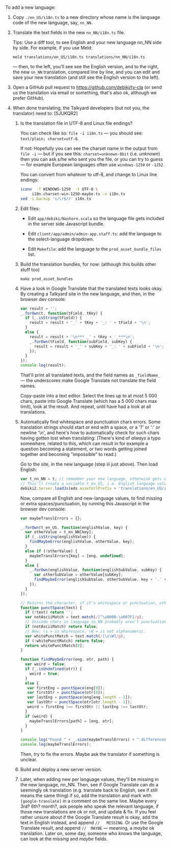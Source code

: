 
To add a new language:

1. Copy `./en_US/i18n.ts` to a new directory whose name is the language code of the new language,
   say, `nn_NN`.

2. Translate the text fields in the new `nn_NN/i18n.ts` file.

   Tips: Use a diff tool, to see English and your new language nn_NN side by side.
   For example, if you use Meld:

       meld translations/en_US/i18n.ts translations/nn_NN/i18n.ts

   — then, to the left, you'll see see the English version, and to the right,
   the new `nn_NN` translation, compared line by line,
   and you can edit and save your new translation
   (and still see the English version to the left).

3. Open a GitHub pull request to https://github.com/debiki/ty-cla (or send us
   the translation via email or something, that's also ok, although we prefer GitHub).

4. When done translating, the Talkyard developers (but not you, the translator) need to: [5JUKQR2]

    1. Is the translation file in UTF-8 and Linux file endings?

        You can check like so: `file -i i18n.ts` —
        you should see: `text/plain; charset=utf-8`.

        If not: Hopefully you can see the charset name in the output from `file -i`
        — but if you see this: `charset=unknown-8bit` (i.e. *unknown*)
        then you can ask s/he who sent you the file,
        or you can try to guess — for example European languages often use
        `windows-1250` or `-1252`.

        You can convert from whatever to utf-8, and change to Linux line endings:

        ```bash
        iconv  -f WINDOWS-1250  -t UTF-8 \
             i18n.charset-win-1250-maybe.ts -o i18n.ts
        sed -i.backup 's/\r$//' i18n.ts
        ```

    2. Edit files:

        - Edit `app/debiki/Nashorn.scala` so the language file gets included in the
          server side Javascript bundle.

        - Edit `client/app/admin/admin-app.staff.ts`: add the language
          to the select-language dropdown.

        - Edit `Makefile`: add the language to the `prod_asset_bundle_files` list.

    2. Build the translation bundles, for now: (although this builds other stuff too)

       ```
       make prod_asset_bundles
       ```

    3. Have a look in Google Translate that the translated texts looks okay.
       By creating a Talkyard site in the new language, and then, in the browser dev console:

       ```js
       var result = '';
       _.forOwn(t, function(tField, tKey) {
         if (_.isString(tField)) {
           result = result + '_' + tKey + '_: ' + tField + '\n';
         }
         else {
           result = result + '\n*** _' + tKey + '_***\n';
           _.forOwn(tField, function(subField, subKey) {
             result = result + '_' + subKey + '_: ' + subField + '\n';
           });
         }
       });
       console.log(result);
       ```

       That'll print all translated texts, and the field names as `_fieldName_` —
       the underscores make Google Translate not translate the field names.

       Copy-paste into a text editor. Select the lines up to at most 5 000 chars,
       paste into Google Translate (which has a 5 000 chars max limit), look at the result.
       And repeat, until have had a look at all translations.

    4. Automatically find whitespace and punctuation chars errors. Some translation strings
       should start or end with a space, or a '?' or ':' or newline '\n',
       and here's how to automatically check for such chars having gotten lost when translating:
       (There's kind of *always* a typo somewhere, related to this, which can
       result in for example a question becoming a statement, or two words getting joined
       together and becoming "impossible" to read.)

       Go to the site, in the new language (step iii just above). Then load English:

       ```js
       var t_nn_NN = t; // remember your new language, otherwise gets overwritten
       // This'll create a variable t_en_US, i.e. English language values (and also overwrite `t`).
       debiki2.Server.loadJs(eds.assetUrlPrefix + 'translations/en_US/i18n.js');
       ```

       Now, compare all English and new-language values, to find missing or extra spaces/punctuation,
       by running this Javascript in the browser dev console:

       ```js
       var maybeTranslErrors = {};

       _.forOwn(t_en_US, function(englishValue, key) {
         var otherValue = t_nn_NN[key];
         if (_.isString(englishValue)) {
           findMaybeError(englishValue, otherValue, key);
         }
         else if (!otherValue) {
           maybeTranslErrors[key] = [eng, undefined];
         }
         else {
           _.forOwn(englishValue, function(englishSubValue, subKey) {
             var otherSubValue = otherValue[subKey];
             findMaybeError(englishSubValue, otherSubValue, key + '.' + subKey);
           });
         }
       });

       // Returns the character, if it's whitespace or punctuation, otherwise returns '' or false.
       function punctSpace(text) {
         if (!text) return '';
         var notAsciiMatch = text.match(/[^\u0000-\u007F]/g);
         // Unicode chars in language nn_NN probably aren't punctuation or whitespace.
         if (notAsciiMatch) return false;
         // Now: \s = is whitespace, \W = is not alphanumeric.
         var whitePunctMatch = text.match(/[\s\W]/g);
         if (!whitePunctMatch) return false;
         return whitePunctMatch[0];
       }

       function findMaybeError(eng, otr, path) {
         var weird = false;
         if (_.isUndefined(otr)) {
           weird = true;
         }
         else {
          var firstEng = punctSpace(eng[0]);
          var firstOtr = punctSpace(otr[0]);
          var lastEng = punctSpace(eng[eng.length - 1]);
          var lastOtr = punctSpace(otr[otr.length - 1]);
          weird = firstEng !== firstOtr || lastEng !== lastOtr;
         }
         if (weird) {
           maybeTranslErrors[path] = [eng, otr];
         }
       }

       console.log("Found " + _.size(maybeTranslErrors) + " differences, saved in 'maybeTranslErrors':");
       console.log(maybeTranslErrors);
       ```

       Then, try to fix the errors. Maybe ask the translator if something is unclear.

    5. Build and deploy a new server version.

    6. Later, when adding new per language values, they'll be missing in the new language, nn_NN.
       Then, see if Google Translate can do a seemingly ok translation (e.g. translate back
       to English, see if still means the same thing) if so, add the translation and mark
       with `[google-translate]` in a comment on the same line. Maybe every 3rd? 6th? month?,
       ask people who speak the relevant language, if those new translations are ok or not,
       and update & fix. If you feel rather unsure about if the Google Translate result is okay,
       add the text in English instead, and append  `//   MISSING`.
       Or use the Google Translate result, and append `//  MAYBE` — meaning, a *maybe* ok translation.
       Later on, some day, someone who knows the language, can look at the *missing* and *maybe*
       fields.

